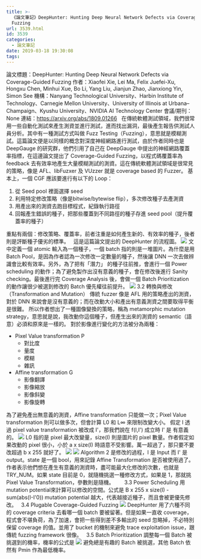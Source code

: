 ```yaml
---
title: >-
  《論文筆記》DeepHunter: Hunting Deep Neural Network Defects via Coverage-Guided
  Fuzzing
url: 3539.html
id: 3539
categories:
  - 論文筆記
date: 2019-03-18 19:30:08
tags:
---
```


論文標題：DeepHunter: Hunting Deep Neural Network Defects via Coverage-Guided Fuzzing 作者：Xiaofei Xie, Lei Ma, Felix Juefei-Xu, Hongxu Chen, Minhui Xue, Bo Li, Yang Liu, Jianjun Zhao, Jianxiong Yin, Simon See 機構：Nanyang Technological University、Harbin Institute of Technology、Carnegie Mellon University、University of Illinois at Urbana–Champaign、Kyushu University、NVIDIA AI Technology Center 會議/期刊：None 連結：https://arxiv.org/abs/1809.01266   在傳統軟體測試領域，我們很常用一些自動化測試來產生測資並進行測試，進而找出漏洞，最後產生報告供測試人員分析。其中有一種測試方式叫做 Fuzz Testing（Fuzzing），意思就是模糊測試。這篇論文便是以同樣的概念對深度神經網路進行測試，由於作者同時也是 DeepGauge 的研究群，他們引用了自己在 DeepGauge 中提出的神經網路覆蓋率指標，在這邊論文提出了 Coverage-Guided Fuzzing，以程式碼覆蓋率為 feedback 去有效率地產生大量模糊測試的測資。這在傳統軟體測試領域是很常見的策略，像是 AFL、libFuzxer 及 VUzzer 就是 coverage based 的 Fuzzer。 基本上，一個 CGF 應該要進行有以下的 Loop：

1.  從 Seed pool 裡面選擇 seed
2.  利用特定修改策略（像是bitwise/bytewise flip），多次修改種子去產測資
3.  用產出來的測資去跑目標程式，紀錄執行路徑
4.  回報產生錯誤的種子，把那些覆蓋到不同路徑的種子存進 seed pool（提升覆蓋率的種子）

重點有兩個：修改策略、覆蓋率，前者注重是如何產生新的、有效率的種子，後者則是評斷種子優劣的標準。   這是這篇論文提出的 DeepHunter 的流程圖。 [![](/images/2019/03/2019-03-11_155124.jpg)](/images/2019/03/2019-03-11_155124.jpg) 文中定義一個 atomic 輸入為一個種子，一個 batch 指的則是一堆圖片。為什麼是用 Batch Pool，是因為作者認為一次修改一定數量的種子，然後讓 DNN 一次去做辨識會比較有效率。另外，為了把有「潛力」 的種子往前推，會進行一個 Power scheduling 的動作；為了避免製作出沒有意義的種子，會在修改後進行 Sanity checking。最後進行完 Coverage Analysis 後，會做一個 Batch Prioritization 的動作讓很少被選到修改的 Batch 優先權往前提升。 [![](/images/2019/03/2019-03-11_185528.jpg)](/images/2019/03/2019-03-11_185528.jpg) 3.2 轉換與修改（Transformation and Mutation） 傳統 fuzzer 像是 AFL 用的策略產出的測資，對於 DNN 來說會是沒有意義的；而在改動大小和產出有意義測資之間要取得平衡是很難。 所以作者想出了一種圖像變換的策略，稱為 metamorphic mutation strategy，意思就是說，我改動你這個種子，但產生出來的測資的 semantic（語意）必須和原來是一樣的。 對於影像進行變化的方法被分為兩種：

*   Pixel Value transformation P
    *   對比度
    *   量度
    *   模糊
    *   雜訊
*   Affine transformation G
    *   影像翻譯
    *   影像縮放
    *   影像斜變
    *   影像旋轉

為了避免產出無意義的測資，Affine transformation 只能做一次；Pixel Value transformation 則可以做多次，但會計算 L0 和 L∞ 來限制改變大小。 假定 I 透過 pixel value transformation 被改成 I'，那我們說在 f(I,I') 成立時 I' 是 有意義的。 [![](/images/2019/03/2019-03-11_191630.jpg)](/images/2019/03/2019-03-11_191630.jpg) L0 指的是 pixel 最大改變量，size(I) 則是圖片的 pixel 數量。作者假定如果改動的 pixel 很小，小於 a x size(I) 時語意不受影響。萬一超過了，那只要不要改超過 b x 255 就好了。 [![](/images/2019/03/2019-03-17_203024.jpg)](/images/2019/03/2019-03-17_203024.jpg) [![](/images/2019/03/2019-03-11_193708.jpg)](/images/2019/03/2019-03-11_193708.jpg) Algorithm 2 是修改的過程，I 是 Input 而 I' 是 output。state 是一個 bool，用來記錄 Affine Transformation 是否被使用過了。作者表示他們想在產生有意義的測資時，盡可能最大化修改的次數，也就是 TRY_NUM。如果 state 目前是 0，就隨機挑選一種修改方式，如果是 1，那就挑 Pixel Value Transformation，參數則是隨機。       3.3 Power Scheduling 用mutation potential來計算可以修改的空間。公式是 B x 255 x size(I) - sum(abs(I-I'0)) mutation potential 越大，代表越接近種子，而且會被更優先修改。   3.4 Plugable Coverage-Guided Fuzzing [![](/images/2019/03/2019-03-18_190722.jpg)](/images/2019/03/2019-03-18_190722.jpg) DeepHunter 用了六種不同的 coverage criteria 去看哪一個 batch 要被留著。但是如果一直收 coverage，程式會不堪負荷，為了加速，會把一些得到差不多輸出的 seed 忽略掉，不必特別保留 coverage 的值。並用了 bucket 的機制來避免 trace exploitation issue，跟傳統 fuzzing framework 很像。   3.5 Batch Prioritization 調整每一個 Batch 被挑選到的機率，機率的公式是 [![](/images/2019/03/2019-03-18_191535.jpg)](/images/2019/03/2019-03-18_191535.jpg) 避免總是有趣的 Batch 被挑選，其他 Batch 依然有 Pmin 作為最低機率。